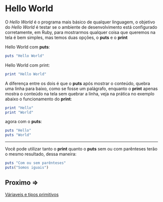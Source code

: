 # Hello World

O *Hello World* é o programa mais básico de qualquer linguagem, o objetivo do *Hello World* é testar se o ambiente de desenvolvimento está configurado corretamente, em Ruby, para mostrarmos qualquer coisa que queremos na tela é bem simples, mas temos duas opções, o **puts** e o **print**

Hello World com **puts**:

```ruby
puts "Hello World"
```

Hello World com print:

```ruby
print "Hello World"
```

A diferença entre os dois é que o **puts** após mostrar o conteúdo, quebra uma linha para baixo, como se fosse um palágrafo, enquanto o **print** apenas mostra o conteúdo na tela sem quebrar a linha, veja na prática no exemplo abaixo o funcionamento do **print**:

```ruby
print "Hello"
print "World"
```

agora com o **puts**:

```ruby
puts "Hello"
puts "World"
```

---

Você pode utilizar tanto o **print** quanto o **puts** sem ou com parênteses terão o mesmo resultado, dessa maneira:

```ruby
puts "Com ou sem parênteses"
puts("Somos iguais")
```

## Proximo =>
[Váriaveis e tipos primitivos](../variaveis/README.md)
